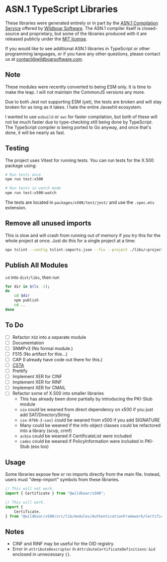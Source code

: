 # ASN.1 TypeScript Libraries

These libraries were generated entirely or in part by the
[ASN.1 Compilation Service](https://wildboarsoftware.com/asn1-compilation)
offered by [Wildboar Software](https://wildboarsoftware.com). The ASN.1
compiler itself is closed-source and proprietary, but some of the libraries
produced with it are released publicly under the
[MIT license](https://mit-license.org/).

If you would like to see additional ASN.1 libraries in TypeScript or other
programming languages, or if you have any other questions, please contact us at
[contact@wildboarsoftware.com](mailto:contact@wildboarsoftware.com).

## Note

These modules were recently converted to being ESM only. It is time to make the
leap. I will not maintain the CommonJS versions any more.

Due to both Jest not supporting ESM (yet), the tests are broken and will stay
broken for as long as it takes. I hate the entire Javashit ecosystem.

I wanted to use `esbuild` or `swc` for faster compilation, but both of these
will not be much faster due to type-checking still being done by TypeScript.
The TypeScript compiler is being ported to Go anyway, and once that's done, it
will be nearly as fast.

## Testing

The project uses Vitest for running tests. You can run tests for the X.500 package using:

```bash
# Run tests once
npm run test:x500

# Run tests in watch mode
npm run test:x500:watch
```

The tests are located in `packages/x500/test/jest/` and use the `.spec.mts` extension.

## Remove all unused imports

This is slow and will crash from running out of memory if you try this for the
whole project at once. Just do this for a single project at a time:

```bash
npx tslint --config tslint-imports.json --fix --project ./libs/<project>/tsconfig.lib.json
```

## Publish All Modules

`cd` into `dist/libs`, then run

```bash
for dir in $(ls -1);
do
    cd $dir
    npm publish
    cd ..
done
```

## To Do

- [ ] Refactor `XSD` into a separate module
- [ ] Documentation
- [ ] SNMPv3 (No formal module.)
- [ ] F515 (No artifact for this...)
- [ ] CAP (I already have code out there for this.)
- [ ] [CSTA](https://www.ecma-international.org/wp-content/uploads/ECMA-285_4th_edition_december_2011.pdf)
- [ ] Prettify
- [ ] Implement XER for CINF
- [ ] Implement XER for RINF
- [ ] Implement XER for CMAIL
- [ ] Refactor some of X.500 into smaller libraries
  - This has already been done partially by introducing the PKI-Stub module
  - `sio` could be weaned from direct dependency on x500 if you just add SAT/DirectoryString
  - `iso-9798-3-sasl` could be weaned from x500 if you add SIGNATURE
  - Many could be weaned if the info object classes could be refactored into a library (scvp, crmf)
  - `acbio` could be weaned if CertificateList were included
  - `cades` could be weaned if PolicyInformation were included in PKI-Stub (ess too)

## Usage

Some libraries expose few or no imports directly from the main file. Instead,
users must "deep-import" symbols from these libraries.

```typescript
// This will not work.
import { Certificate } from "@wildboar/x500";

// This will work.
import {
    Certificate,
} from "@wildboar/x500/src/lib/modules/AuthenticationFramework/Certificate.ta";
```

## Notes

- CINF and RINF may be useful for the OID registry.
- Error in `attributeDescriptor` in `AttributeCertificateDefinitions`: `&id` enclosed in unnecessary `{}`.

